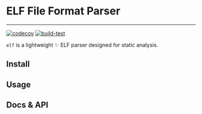 # ELF File Format Parser 

-----

[![codecov](https://codecov.io/gh/saferwall/elf/branch/main/graph/badge.svg?token=ND685DTHZT)](https://codecov.io/gh/saferwall/elf) [![build-test](https://github.com/saferwall/elf/actions/workflows/ci.yaml/badge.svg)](https://github.com/saferwall/elf/actions/workflows/ci.yaml)

```elf``` is a lightweight :sparkles: ELF parser designed for static analysis.

## Install

## Usage


## Docs & API